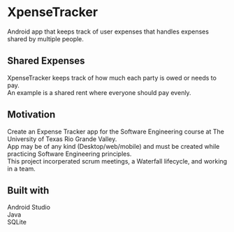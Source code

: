 # XpenseTracker
Android app that keeps track of user expenses that handles expenses shared by multiple people. 

## Shared Expenses 
XpenseTracker keeps track of how much each party is owed or needs to pay.  
An example is a shared rent where everyone should pay evenly.

## Motivation
Create an Expense Tracker app for the Software Engineering course at The University of Texas Rio Grande Valley.  
App may be of any kind (Desktop/web/mobile) and must be created while practicing Software Engineering principles.  
This project incorperated scrum meetings, a Waterfall lifecycle, and working in a team.  
## Built with
Android Studio  
Java  
SQLite  
